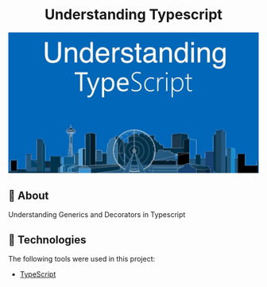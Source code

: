 <h1 align="center">Understanding Typescript</h1>

<img src="./thumb.png" />

## :dart: About

Understanding Generics and Decorators in Typescript

## :rocket: Technologies

The following tools were used in this project:

- [TypeScript](https://www.typescriptlang.org/)
